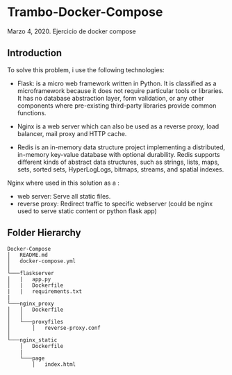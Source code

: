 # Trambo-Docker-Compose
Marzo 4, 2020. Ejercicio de docker compose

## Introduction
To solve this problem, i use the following technologies:
- Flask: is a micro web framework written in Python. It is classified as a microframework because it does not require particular tools or libraries. It has no database abstraction layer, form validation, or any other components where pre-existing third-party libraries provide common functions.

- Nginx is a web server which can also be used as a reverse proxy, load balancer, mail proxy and HTTP cache.

- Redis is an in-memory data structure project implementing a distributed, in-memory key-value database with optional durability. Redis supports different kinds of abstract data structures, such as strings, lists, maps, sets, sorted sets, HyperLogLogs, bitmaps, streams, and spatial indexes.


Nginx where used in this solution as a :
- web server: Serve all static files.
- reverse proxy: Redirect traffic to specific webserver (could be nginx used to serve static content or python flask app)


## Folder Hierarchy

```
Docker-Compose
│   README.md
│   docker-compose.yml    
│
└───flaskserver
│   |   app.py
│   |   Dockerfile
|   |   requirements.txt
|   
└───nginx_proxy
│   │   Dockerfile
│   │
│   └───proxyfiles
│       │   reverse-proxy.conf
│   
└───nginx_static
    │   Dockerfile
    |
    └───page
        │   index.html 
```